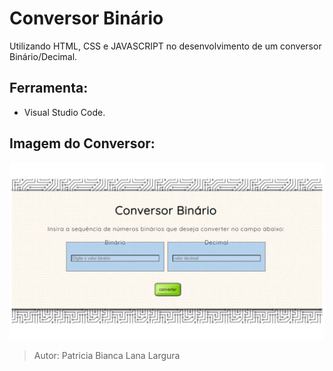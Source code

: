 # Conversor Binário
 Utilizando HTML, CSS e JAVASCRIPT no desenvolvimento de um conversor Binário/Decimal.
 
 ## Ferramenta:
 - Visual Studio Code.
 
 ## Imagem do Conversor:
 
 ![Index(conversor binário)](https://github.com/Patricia-Bianca-Lana-Largura/Conversor-Binario/blob/master/imagem/index.png)
 
 >Autor: Patricia Bianca Lana Largura

